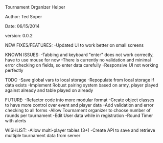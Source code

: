 Tournament Organizer Helper

Author: Ted Soper

Date: 06/15/2014


version: 0.0.2

NEW FIXES/FEATURES:
-Updated UI to work better on small screens

KNOWN ISSUES:
-Tabbing and keyboard "enter" does not work correctly, have to use mouse for now
-There is currently no validation and minimal error checking on fields, so enter data carefully
-Responsive UI not working perfectly


TODO
-Save global vars to local storage
-Repopulate from local storage if data exists
-Implement Robust pairing system based on army, player played against already and table played on already

FUTURE:
-Refactor code into more modular format
-Create object classes to have more control over event and player data
-Add validation and error checking to all forms
-Allow Tournament organizer to choose number of rounds per tournament
-Edit User data while in registration
-Round Timer with alerts

WISHLIST:
-Allow multi-player tables (3+)
-Create API to save and retrieve multiple tournament data from server